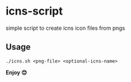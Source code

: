# icns-script
simple script to create icns icon files from pngs

## Usage
`./icns.sh <png-file> <optional-icns-name>`

**Enjoy 😊**
